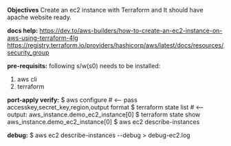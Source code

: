 **Objectives**
Create an ec2 instance with Terraform and It should have apache website ready.

**docs help:**
https://dev.to/aws-builders/how-to-create-an-ec2-instance-on-aws-using-terraform-4lg
https://registry.terraform.io/providers/hashicorp/aws/latest/docs/resources/security_group

**pre-requisits:**
following s/w(s0) needs to be installed:
1. aws cli 
2. terraform

**port-apply verify:**
$ aws configure  # <-- pass accesskey,secret_key,region,output format
$ terraform state list  # <-- output: aws_instance.demo_ec2_instance[0]
$ terraform state show aws_instance.demo_ec2_instance[0]
$ aws ec2 describe-instances

**debug:**
$ aws ec2 describe-instances --debug > debug-ec2.log

